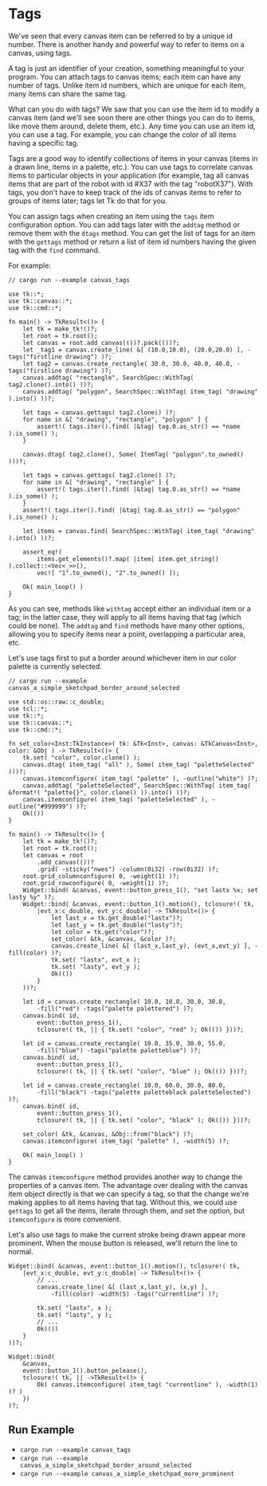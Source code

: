 # Tags

We've seen that every canvas item can be referred to by a unique id number.
There is another handy and powerful way to refer to items on a canvas, using
tags.

A tag is just an identifier of your creation, something meaningful to your
program. You can attach tags to canvas items; each item can have any number of
tags. Unlike item id numbers, which are unique for each item, many items can
share the same tag.

What can you do with tags? We saw that you can use the item id to modify a
canvas item (and we'll see soon there are other things you can do to items, like
move them around, delete them, etc.). Any time you can use an item id, you can
use a tag. For example, you can change the color of all items having a specific
tag.

Tags are a good way to identify collections of items in your canvas (items in a
drawn line, items in a palette, etc.). You can use tags to correlate canvas
items to particular objects in your application (for example, tag all canvas
items that are part of the robot with id #X37 with the tag "robotX37"). With
tags, you don't have to keep track of the ids of canvas items to refer to groups
of items later; tags let Tk do that for you.

You can assign tags when creating an item using the `tags` item configuration
option. You can add tags later with the `addtag` method or remove them with the
`dtags` method. You can get the list of tags for an item with the `gettags`
method or return a list of item id numbers having the given tag with the `find`
command.

For example:

```rust,no_run
// cargo run --example canvas_tags

use tk::*;
use tk::canvas::*;
use tk::cmd::*;

fn main() -> TkResult<()> {
    let tk = make_tk!()?;
    let root = tk.root();
    let canvas = root.add_canvas(())?.pack(())?;
    let _tag1 = canvas.create_line( &[ (10.0,10.0), (20.0,20.0) ], -tags("firstline drawing") )?;
    let tag2 = canvas.create_rectangle( 30.0, 30.0, 40.0, 40.0, -tags("firstline drawing") )?;
    canvas.addtag( "rectangle", SearchSpec::WithTag( tag2.clone().into() ))?;
    canvas.addtag( "polygon", SearchSpec::WithTag( item_tag( "drawing" ).into() ))?;

    let tags = canvas.gettags( tag2.clone() )?;
    for name in &[ "drawing", "rectangle", "polygon" ] {
        assert!( tags.iter().find( |&tag| tag.0.as_str() == *name ).is_some() );
    }

    canvas.dtag( tag2.clone(), Some( ItemTag( "polygon".to_owned() )))?;

    let tags = canvas.gettags( tag2.clone() )?;
    for name in &[ "drawing", "rectangle" ] {
        assert!( tags.iter().find( |&tag| tag.0.as_str() == *name ).is_some() );
    }
    assert!( tags.iter().find( |&tag| tag.0.as_str() == "polygon" ).is_none() );

    let items = canvas.find( SearchSpec::WithTag( item_tag( "drawing" ).into() ))?;

    assert_eq!(
        items.get_elements()?.map( |item| item.get_string() ).collect::<Vec<_>>(),
        vec![ "1".to_owned(), "2".to_owned() ]);

    Ok( main_loop() )
}
```

As you can see, methods like `withtag` accept either an individual item or a
tag; in the latter case, they will apply to all items having that tag (which
could be none). The `addtag` and `find` methods have many other options,
allowing you to specify items near a point, overlapping a particular area, etc.

Let's use tags first to put a border around whichever item in our color palette
is currently selected.

```rust,no_run
// cargo run --example canvas_a_simple_sketchpad_border_around_selected

use std::os::raw::c_double;
use tcl::*;
use tk::*;
use tk::canvas::*;
use tk::cmd::*;

fn set_color<Inst:TkInstance>( tk: &Tk<Inst>, canvas: &TkCanvas<Inst>, color: &Obj ) -> TkResult<()> {
    tk.set( "color", color.clone() );
    canvas.dtag( item_tag( "all" ), Some( item_tag( "paletteSelected" )))?;
    canvas.itemconfigure( item_tag( "palette" ), -outline("white") )?;
    canvas.addtag( "paletteSelected", SearchSpec::WithTag( item_tag( &format!( "palette{}", color.clone() )).into() ))?;
    canvas.itemconfigure( item_tag( "paletteSelected" ), -outline("#999999") )?;
    Ok(())
}

fn main() -> TkResult<()> {
    let tk = make_tk!()?;
    let root = tk.root();
    let canvas = root
        .add_canvas(())?
        .grid( -sticky("nwes") -column(0i32) -row(0i32) )?;
    root.grid_columnconfigure( 0, -weight(1) )?;
    root.grid_rowconfigure( 0, -weight(1) )?;
    Widget::bind( &canvas, event::button_press_1(), "set lastx %x; set lasty %y" )?;
    Widget::bind( &canvas, event::button_1().motion(), tclosure!( tk,
        |evt_x:c_double, evt_y:c_double| -> TkResult<()> {
            let last_x = tk.get_double("lastx")?;
            let last_y = tk.get_double("lasty")?;
            let color = tk.get("color")?;
            set_color( &tk, &canvas, &color )?;
            canvas.create_line( &[ (last_x,last_y), (evt_x,evt_y) ], -fill(color) )?;
            tk.set( "lastx", evt_x );
            tk.set( "lasty", evt_y );
            Ok(())
        }
    ))?;

    let id = canvas.create_rectangle( 10.0, 10.0, 30.0, 30.0,
        -fill("red") -tags("palette palettered") )?;
    canvas.bind( id,
        event::button_press_1(),
        tclosure!( tk, || { tk.set( "color", "red" ); Ok(()) }))?;

    let id = canvas.create_rectangle( 10.0, 35.0, 30.0, 55.0,
        -fill("blue") -tags("palette paletteblue") )?;
    canvas.bind( id,
        event::button_press_1(),
        tclosure!( tk, || { tk.set( "color", "blue" ); Ok(()) }))?;

    let id = canvas.create_rectangle( 10.0, 60.0, 30.0, 80.0,
        -fill("black") -tags("palette paletteblack paletteSelected") )?;
    canvas.bind( id,
        event::button_press_1(),
        tclosure!( tk, || { tk.set( "color", "black" ); Ok(()) }))?;

    set_color( &tk, &canvas, &Obj::from("black") )?;
    canvas.itemconfigure( item_tag( "palette" ), -width(5) )?;

    Ok( main_loop() )
}
```

The canvas `itemconfigure` method provides another way to change the properties
of a canvas item. The advantage over dealing with the canvas item object
directly is that we can specify a tag, so that the change we're making applies
to all items having that tag. Without this, we could use `gettags` to get all
the items, iterate through them, and set the option, but `itemconfigure` is more
convenient.

Let's also use tags to make the current stroke being drawn appear more
prominent. When the mouse button is released, we'll return the line to normal.

```rust,no_run
Widget::bind( &canvas, event::button_1().motion(), tclosure!( tk,
    |evt_x:c_double, evt_y:c_double| -> TkResult<()> {
        // ...
        canvas.create_line( &[ (last_x,last_y), (x,y) ],
            -fill(color) -width(5) -tags("currentline") )?;

        tk.set( "lastx", x );
        tk.set( "lasty", y );
        // ...
        Ok(())
    }
))?;

Widget::bind(
    &canvas,
    event::button_1().button_pelease(),
    tclosure!( tk, || ->TkResult<()> {
        Ok( canvas.itemconfigure( item_tag( "currentline" ), -width(1) )? )
    })
)?;
```

## Run Example

* `cargo run --example canvas_tags`
* `cargo run --example canvas_a_simple_sketchpad_border_around_selected`
* `cargo run --example canvas_a_simple_sketchpad_more_prominent`
